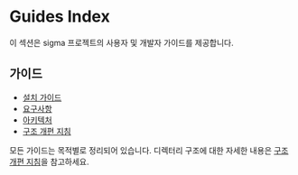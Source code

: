 # Guides Index

이 섹션은 sigma 프로젝트의 사용자 및 개발자 가이드를 제공합니다.

## 가이드

- [설치 가이드](../setup/)
- [요구사항](../requirements/)
- [아키텍처](../architecture/architecture_summary.md)
- [구조 개편 지침](../structure_refactor_instruction.md)

모든 가이드는 목적별로 정리되어 있습니다. 디렉터리 구조에 대한 자세한 내용은 [구조 개편 지침](../structure_refactor_instruction.md)을 참고하세요.
